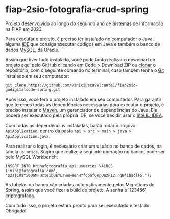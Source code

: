 # fiap-2sio-fotografia-crud-spring
Projeto desenvolvido ao longo do segundo ano de Sistemas de Informação na FIAP em 2023.

Para executar o projeto, é preciso ter instalado no computador o [Java](https://www.oracle.com/java/technologies/downloads/), alguma [IDE](https://www.jetbrains.com/idea/download/?section=windows) que consiga executar códigos em Java e também o banco de dados [MySQL](https://dev.mysql.com/downloads/installer/), da Oracle.

Assim que tiver tudo instalado, você pode tanto realizar o download do projeto aqui pelo GitHub clicando em Code > Download ZIP ou [clonar](https://docs.github.com/pt/repositories/creating-and-managing-repositories/cloning-a-repository) o repositório, com o seguinte comando no terminal, caso também tenha o [Git](https://git-scm.com/downloads) instalado em seu computador:

`git clone https://github.com/viniciuscavalcante1/fiap2sio-godigitalcode-spring.git`

Após isso, você terá o projeto instalado em seu computador. Para garantir que teremos todas as dependências necessárias para executar o projeto, é preciso instalar o [Maven](https://www.devmedia.com.br/introducao-ao-maven/25128), um gerenciador de dependências do Java. Ele poderá ser executado pela própria IDE, se você decidir usar o [IntelliJ IDEA](https://www.jetbrains.com/idea/download/?section=windows).

Com todas as dependências instaladas, basta rodar o arquivo `ApiApplication`, dentro da pasta `api > src > main > java > ApiApplication.java`. 

Para realizar o login, é necessário criar um usuário no banco de dados, na tabela `usuarios`. 
Sugiro que realize a seguinte operação no banco, pode ser pelo MySQL Workbench:

`INSERT INTO brunafotografia_api.usuarios VALUES ('vini@fotografia.com', '$2a$10$Y50UaMFOxteibQEYLrwuHeehHYfcoafCopUazP12.rqB41bsolF5.');`

As tabelas do banco são criadas automaticamente pelas Migrations do Spring, assim que você fizer a build do projeto. A senha é '123456', criptografada.

Com tudo isso, o projeto estará pronto para ser executado e testado.
Obrigado!
